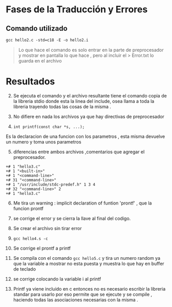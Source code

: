 # Fases de la Traducción y Errores 


## Comando utilizado 
``` gcc 
gcc hello2.c -std=c18 -E -o hello2.i

```

> Lo que hace el comando es solo entrar en la parte de preprocesador y mostrar en pantalla lo que hace , pero al incluir el > Error.txt lo guarda en el archivo 

# Resultados 

2. Se ejecuta el comando  y el archivo resultante tiene el comando copia de la libreria stdio donde esta la linea del include, osea llama a toda la libreria trayendo todas las cosas de la misma .
   
3. No difiere en nada los archivos ya que hay directivas de preprocesador 
4. ``` int printf(const char *s, ...); ```
   
 Es la declaracion de una funcion con los parametros , esta misma devuelve un numero y toma unos parametros 

5. diferencias entre ambos archivos ,comentarios que agregar el preprocesador.
```
+# 1 "hello3.c"
+# 1 "<built-in>"
+# 1 "<command-line>"
+# 31 "<command-line>"
+# 1 "/usr/include/stdc-predef.h" 1 3 4
+# 32 "<command-line>" 2
+# 1 "hello3.c"
```
6. Me tira un warning : implicit declaration of funtion 'prontf' , que la funcion prontf 
7.  se corrige el error  y se cierra la llave al final del codigo.
8. Se crear el archivo sin tirar error 
9. ``` gcc hello4.s -c ```

11. Se corrige el prontf a printf 
12. Se compila con el comando ```gcc hello5.c``` y tira un numero random ya que la variable a mostrar no esta puesta y muestra lo que hay en buffer de teclado
13. se corrige colocando la variable i al printf 
14. Printf ya viene incluido en c entonces no es necesario escribir la libreria standar para usarlo por eso permite que se ejecute y se compile  , haciendo todas las asociaciones necesarias con la misma .    


